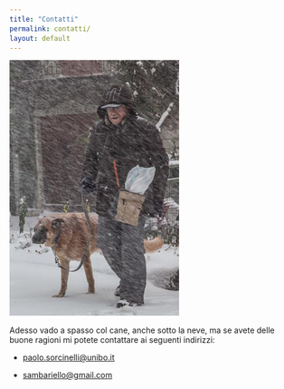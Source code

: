 ```yaml
---
title: "Contatti"
permalink: contatti/
layout: default
---
```


<!-- ![Con Boris](http://i61.tinypic.com/ogxq81.jpg) -->
![Con Boris](/assets/neve.jpg)

Adesso vado a spasso col cane, anche sotto la neve, ma se avete delle buone ragioni  mi potete contattare ai seguenti indirizzi:

- <a href="mailto:paolo.sorcinelli@unibo.it">paolo.sorcinelli@unibo.it</a>

- <a href="mailto:sambariello@gmail.com">sambariello@gmail.com</a>

<br><br><br><br><br><br><br><br><br><br><br><br><br>
